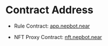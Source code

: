 # Contract Address

- Rule Contract: [app.nepbot.near](https://nearblocks.io/address/app.nepbot.near#transaction)

- NFT Proxy Contract: [nft.nepbot.near](https://nearblocks.io/address/nft.nepbot.near)